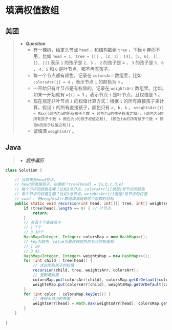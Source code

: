 # 填满权值数组

## 美团

> - ***Question***
>   - 有一棵树，给定头节点 `head` ，和结构数组 `tree` ，下标 `0` 弃而不用。比如 `head = 1, tree = [[] , [2, 3], [4], [5, 6], [], [], []]` 表示 `1` 的孩子是 `2, 3` ， `2` 的孩子是 `4` ， `3` 的孩子是 `5, 6` ， `4, 5` 和 `6` 是叶节点，都不再有孩子。
>   - 每一个节点都有颜色，记录在 `colorsArr` 数组里，比如 `colorsArr[i] = 4` ，表示节点 `i` 的颜色为 `4` 。
>   - 一开始只有叶节点是有权值的，记录在 `weightsArr` 数组里。比如，如果一开始就有 `w[i] = 3` ，表示节点 `i` 是叶节点，且权值是 `3` 。
>   - 现在规定非叶节点 `i` 的权值计算方式：根据 `i` 的所有直接孩子来计算，假设 `i` 的所有直接孩子，颜色只有 `a, b, k` ， `weightsArr[i] = Max{(颜色为a的所有孩子个数 + 颜色为a的孩子权值之和), (颜色为b的所有孩子个数 + 颜色为b的孩子权值之和), (颜色为k的所有孩子个数 + 颜色k的孩子权值之和)}` 。
>   - 请填满 `weightsArr` 。

## Java

> - ***后序遍历***

```java
class Solution {
    
    // 当前来到head节点，
    // head的直接孩子，在哪呢？tree[head] = {a,b,c,d,e}
    // 每个节点的颜色在哪？比如i号节点，colorsArr[i]就是i号节点的颜色
    // 每个节点的权值在哪？比如i号节点，weightsArr[i]就是i号节点的权值
    // void : 把weightsArr数组填满就是这个函数的目标
    public static void recursion(int head, int[][] tree, int[] weightsArr, int[] colorsArr) {
        if (tree[head].length == 0) { // 叶节点
            return;
        }
        // 有若干个直接孩子
        // 1 7个
        // 3 10个
        HashMap<Integer, Integer> colorsMap = new HashMap<>();
        // key为颜色，value为是这种颜色的节点的权值和
        // 1 20
        // 3 45
        HashMap<Integer, Integer> weightsMap = new HashMap<>();
        for (int child : tree[head]) {
            // 求出所有孩子的权值
            recursion(child, tree, weightsArr, colorsArr);
            // 更新两张表
            colorsMap.put(colorsArr[child], colorsMap.getOrDefault(colorsArr[child], 0) + 1);
            weightsMap.put(colorsArr[child], weightsMap.getOrDefault(colorsArr[child], 0) + weightsArr[child]);
        }
        for (int color : colorsMap.keySet()) {
            // 获得头节点的答案
            weightsArr[head] = Math.max(weightsArr[head], colorsMap.get(color) + weightsMap.get(color));
        }
    }
    
}
```
